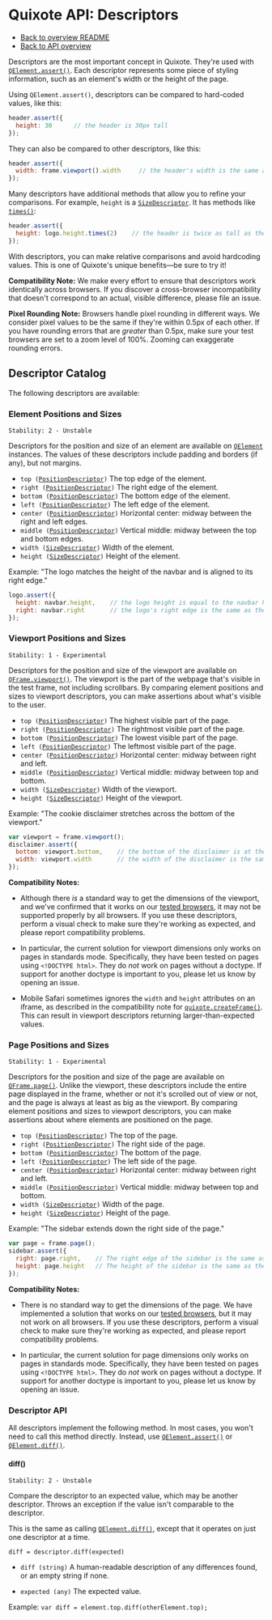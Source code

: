 # Quixote API: Descriptors

* [Back to overview README](../README.md)
* [Back to API overview](api.md)

Descriptors are the most important concept in Quixote. They're used with [`QElement.assert()`](QElement.md#elementassert). Each descriptor represents some piece of styling information, such as an element's width or the height of the page.

Using `QElement.assert()`, descriptors can be compared to hard-coded values, like this:

```javascript
header.assert({
  height: 30      // the header is 30px tall
});
```

They can also be compared to other descriptors, like this:

```javascript
header.assert({
  width: frame.viewport().width     // the header's width is the same as the viewport's width
});
```

Many descriptors have additional methods that allow you to refine your comparisons. For example, `height` is a [`SizeDescriptor`](SizeDescriptor.md). It has methods like [`times()`](SizeDescriptor.md#descriptortimes):

```javascript
header.assert({
  height: logo.height.times(2)    // the header is twice as tall as the logo
});
```

With descriptors, you can make relative comparisons and avoid hardcoding values. This is one of Quixote's unique benefits—be sure to try it!

**Compatibility Note:** We make every effort to ensure that descriptors work identically across browsers. If you discover a cross-browser incompatibility that doesn't correspond to an actual, visible difference, please file an issue.

**Pixel Rounding Note:** Browsers handle pixel rounding in different ways. We consider pixel values to be the same if they're within 0.5px of each other. If you have rounding errors that are *greater* than 0.5px, make sure your test browsers are set to a zoom level of 100%. Zooming can exaggerate rounding errors.


## Descriptor Catalog

The following descriptors are available:


### Element Positions and Sizes

```
Stability: 2 - Unstable
```

Descriptors for the position and size of an element are available on [`QElement`](QElement.md) instances. The values of these descriptors include padding and borders (if any), but not margins.  

* `top (`[`PositionDescriptor`](PositionDescriptor.md)`)` The top edge of the element.
* `right (`[`PositionDescriptor`](PositionDescriptor.md)`)` The right edge of the element.
* `bottom (`[`PositionDescriptor`](PositionDescriptor.md)`)` The bottom edge of the element.
* `left (`[`PositionDescriptor`](PositionDescriptor.md)`)` The left edge of the element.
* `center (`[`PositionDescriptor`](PositionDescriptor.md)`)` Horizontal center: midway between the right and left edges.
* `middle (`[`PositionDescriptor`](PositionDescriptor.md)`)` Vertical middle: midway between the top and bottom edges.
* `width (`[`SizeDescriptor`](SizeDescriptor.md)`)` Width of the element.
* `height (`[`SizeDescriptor`](SizeDescriptor.md)`)` Height of the element.

Example: "The logo matches the height of the navbar and is aligned to its right edge."

```javascript
logo.assert({
  height: navbar.height,    // the logo height is equal to the navbar height
  right: navbar.right       // the logo's right edge is the same as the navbar's right edge
});
```


### Viewport Positions and Sizes

```
Stability: 1 - Experimental
```

Descriptors for the position and size of the viewport are available on [`QFrame.viewport()`](QFrame.md#frameviewport). The viewport is the part of the webpage that's visible in the test frame, not including scrollbars. By comparing element positions and sizes to viewport descriptors, you can make assertions about what's visible to the user.

* `top (`[`PositionDescriptor`](PositionDescriptor.md)`)` The highest visible part of the page.
* `right (`[`PositionDescriptor`](PositionDescriptor.md)`)` The rightmost visible part of the page.
* `bottom (`[`PositionDescriptor`](PositionDescriptor.md)`)` The lowest visible part of the page.
* `left (`[`PositionDescriptor`](PositionDescriptor.md)`)` The leftmost visible part of the page.
* `center (`[`PositionDescriptor`](PositionDescriptor.md)`)` Horizontal center: midway between right and left.
* `middle (`[`PositionDescriptor`](PositionDescriptor.md)`)` Vertical middle: midway between top and bottom.
* `width (`[`SizeDescriptor`](SizeDescriptor.md)`)` Width of the viewport.
* `height (`[`SizeDescriptor`](SizeDescriptor.md)`)` Height of the viewport.

Example: "The cookie disclaimer stretches across the bottom of the viewport."

```javascript
var viewport = frame.viewport();
disclaimer.assert({
  bottom: viewport.bottom,    // the bottom of the disclaimer is at the bottom of the viewport
  width: viewport.width       // the width of the disclaimer is the same as the width of the viewport
});
```

**Compatibility Notes:**

* Although there *is* a standard way to get the dimensions of the viewport, and we've confirmed that it works on our [tested browsers](../build/config/tested_browsers.js), it may not be supported properly by all browsers. If you use these descriptors, perform a visual check to make sure they're working as expected, and please report compatibility problems.

* In particular, the current solution for viewport dimensions only works on pages in standards mode. Specifically, they have been tested on pages using `<!DOCTYPE html>`. They do *not* work on pages without a doctype. If support for another doctype is important to you, please let us know by opening an issue.

* Mobile Safari sometimes ignores the `width` and `height` attributes on an iframe, as described in the compatibility note for [`quixote.createFrame()`](quixote.md#quixotecreateframe). This can result in viewport descriptors returning larger-than-expected values.


### Page Positions and Sizes

```
Stability: 1 - Experimental
```

Descriptors for the position and size of the page are available on [`QFrame.page()`](QFrame.md#framepage). Unlike the viewport, these descriptors include the entire page displayed in the frame, whether or not it's scrolled out of view or not, and the page is always at least as big as the viewport. By comparing element positions and sizes to viewport descriptors, you can make assertions about where elements are positioned on the page.

* `top (`[`PositionDescriptor`](PositionDescriptor.md)`)` The top of the page.
* `right (`[`PositionDescriptor`](PositionDescriptor.md)`)` The right side of the page.
* `bottom (`[`PositionDescriptor`](PositionDescriptor.md)`)` The bottom of the page.
* `left (`[`PositionDescriptor`](PositionDescriptor.md)`)` The left side of the page.
* `center (`[`PositionDescriptor`](PositionDescriptor.md)`)` Horizontal center: midway between right and left.
* `middle (`[`PositionDescriptor`](PositionDescriptor.md)`)` Vertical middle: midway between top and bottom.
* `width (`[`SizeDescriptor`](SizeDescriptor.md)`)` Width of the page.
* `height (`[`SizeDescriptor`](SizeDescriptor.md)`)` Height of the page.

Example: "The sidebar extends down the right side of the page."

```javascript
var page = frame.page();
sidebar.assert({
  right: page.right,    // The right edge of the sidebar is the same as the right edge of the page 
  height: page.height   // The height of the sidebar is the same as the height of the page
});
```

**Compatibility Notes:**

* There is no standard way to get the dimensions of the page. We have implemented a solution that works on our [tested browsers](../build/config/tested_browsers.js), but it may not work on all browsers. If you use these descriptors, perform a visual check to make sure they're working as expected, and please report compatibility problems.

* In particular, the current solution for page dimensions only works on pages in standards mode. Specifically, they have been tested on pages using `<!DOCTYPE html>`. They do *not* work on pages without a doctype. If support for another doctype is important to you, please let us know by opening an issue.


### Descriptor API

All descriptors implement the following method. In most cases, you won't need to call this method directly. Instead, use [`QElement.assert()`](QElement.md) or [`QElement.diff()`](QElement.md).


#### diff()

```
Stability: 2 - Unstable
```

Compare the descriptor to an expected value, which may be another descriptor. Throws an exception if the value isn't comparable to the descriptor.

This is the same as calling [`QElement.diff()`](QElement.md), except that it operates on just one descriptor at a time.

`diff = descriptor.diff(expected)`

* `diff (string)` A human-readable description of any differences found, or an empty string if none.

* `expected (any)` The expected value.

Example: `var diff = element.top.diff(otherElement.top);`

